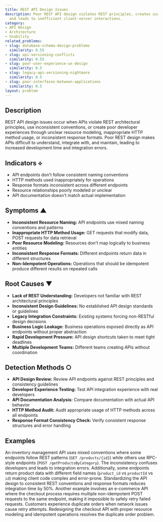 ```yaml
---
title: REST API Design Issues
description: Poor REST API design violates REST principles, creates usability problems,
  and leads to inefficient client-server interactions.
category:
- API Design
- Architecture
- Usability
related_problems:
- slug: database-schema-design-problems
  similarity: 0.55
- slug: api-versioning-conflicts
  similarity: 0.55
- slug: poor-user-experience-ux-design
  similarity: 0.5
- slug: legacy-api-versioning-nightmare
  similarity: 0.5
- slug: poor-interfaces-between-applications
  similarity: 0.5
layout: problem
---
```


## Description

REST API design issues occur when APIs violate REST architectural principles, use inconsistent conventions, or create poor developer experiences through unclear resource modeling, inappropriate HTTP method usage, or inconsistent response formats. Poor REST design makes APIs difficult to understand, integrate with, and maintain, leading to increased development time and integration errors.

## Indicators ⟡

- API endpoints don't follow consistent naming conventions
- HTTP methods used inappropriately for operations
- Response formats inconsistent across different endpoints
- Resource relationships poorly modeled or unclear
- API documentation doesn't match actual implementation

## Symptoms ▲

- **Inconsistent Resource Naming:** API endpoints use mixed naming conventions and patterns
- **Inappropriate HTTP Method Usage:** GET requests that modify data, POST requests for data retrieval
- **Poor Resource Modeling:** Resources don't map logically to business entities
- **Inconsistent Response Formats:** Different endpoints return data in different structures
- **Non-Idempotent Operations:** Operations that should be idempotent produce different results on repeated calls

## Root Causes ▼

- **Lack of REST Understanding:** Developers not familiar with REST architectural principles
- **Inconsistent Design Guidelines:** No established API design standards or guidelines
- **Legacy Integration Constraints:** Existing systems forcing non-RESTful design decisions
- **Business Logic Leakage:** Business operations exposed directly as API endpoints without proper abstraction
- **Rapid Development Pressure:** API design shortcuts taken to meet tight deadlines
- **Multiple Development Teams:** Different teams creating APIs without coordination

## Detection Methods ○

- **API Design Review:** Review API endpoints against REST principles and consistency guidelines
- **Developer Experience Testing:** Test API integration experience with real developers
- **API Documentation Analysis:** Compare documentation with actual API behavior
- **HTTP Method Audit:** Audit appropriate usage of HTTP methods across all endpoints
- **Response Format Consistency Check:** Verify consistent response structures and error handling

## Examples

An inventory management API uses mixed conventions where some endpoints follow REST patterns (`GET /products/{id}`) while others use RPC-style endpoints (`POST /getProductsByCategory`). The inconsistency confuses developers and leads to integration errors. Additionally, some endpoints return product data with different field names (`product_id` vs `productId` vs `id`) making client code complex and error-prone. Standardizing the API design to consistent REST conventions and response formats reduces integration time by 50%. Another example involves an e-commerce API where the checkout process requires multiple non-idempotent POST requests to the same endpoint, making it impossible to safely retry failed requests. Customers experience duplicate orders when network issues cause retry attempts. Redesigning the checkout API with proper resource modeling and idempotent operations resolves the duplicate order problem.